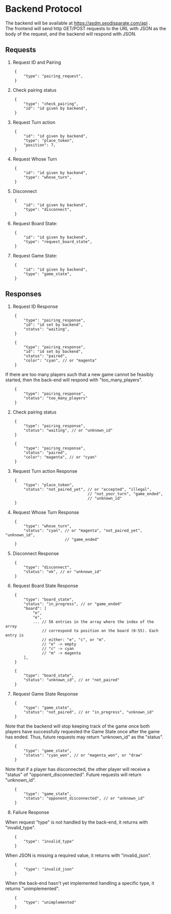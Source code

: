 # Backend Protocol

The backend will be available at https://asdm.seodisparate.com/api .  
The frontend will send http GET/POST requests to the URL with JSON as the body
of the request, and the backend will respond with JSON.

## Requests

1. Request ID and Pairing

```
    {
        "type": "pairing_request",
    }
```

2. Check pairing status

```
    {
        "type": "check_pairing",
        "id": "id given by backend",
    }
```

3. Request Turn action

```
    {
        "id": "id given by backend",
        "type": "place_token",
        "position": 7,
    }
```

4. Request Whose Turn

```
    {
        "id": "id given by backend",
        "type": "whose_turn",
    }
```

5. Disconnect

```
    {
        "id": "id given by backend",
        "type": "disconnect",
    }
```

6. Request Board State:

```
    {
        "id": "id given by backend",
        "type": "request_board_state",
    }
```

7. Request Game State:

```
    {
        "id": "id given by backend",
        "type": "game_state",
    }
```

## Responses

1. Request ID Response

```
    {
        "type": "pairing_response",
        "id": "id set by backend",
        "status": "waiting",
    }
```

```
    {
        "type": "pairing_response",
        "id": "id set by backend",
        "status": "paired",
        "color": "cyan", // or "magenta"
    }
```

If there are too many players such that a new game cannot be feasibly started,
then the back-end will respond with "too\_many\_players".
```
    {
        "type": "pairing_response",
        "status": "too_many_players"
    }
```

2. Check pairing status

```
    {
        "type": "pairing_response",
        "status": "waiting", // or "unknown_id"
    }
```

```
    {
        "type": "pairing_response",
        "status": "paired",
        "color": "magenta", // or "cyan"
    }   
```

3. Request Turn action Response

```
    {
        "type": "place_token",
        "status": "not_paired_yet", // or "accepted", "illegal",
                                    // "not_your_turn", "game_ended",
                                    // "unknown_id"
    }   
```

4. Request Whose Turn Response

```
    {
        "type": "whose_turn",
        "status": "cyan", // or "magenta", "not_paired_yet", "unknown_id",
                          // "game_ended"
    }
```

5. Disconnect Response

```
    {
        "type": "disconnect",
        "status": "ok", // or "unknown_id"
    }
```

6. Request Board State Response

```
    {
        "type": "board_state",
        "status": "in_progress", // or "game_ended"
        "board": [
            "e",
            "e",
            ... // 56 entries in the array where the index of the array
                // correspond to position on the board (0-55). Each entry is
                // either: "e", "c", or "m".
                // "e" -> empty
                // "c" -> cyan
                // "m" -> magenta
        ],
    }
```

```
    {
        "type": "board_state",
        "status": "unknown_id", // or "not_paired"
    }
```

7. Request Game State Response

```
    {
        "type": "game_state",
        "status": "not_paired", // or "in_progress", "unknown_id"
    }
```

Note that the backend will stop keeping track of the game once both players have
successfully requested the Game State once after the game has ended. Thus,
future requests may return "unknown\_id" as the "status".
```
    {
        "type": "game_state",
        "status": "cyan_won", // or "magenta_won", or "draw"
    }
```

Note that if a player has disconnected, the other player will receive a "status"
of "opponent\_disconnected". Future requests will return "unknown\_id".
```
    {
        "type": "game_state",
        "status": "opponent_disconnected", // or "unknown_id"
    }
```

8. Failure Response

When request "type" is not handled by the back-end, it returns with
"invalid\_type".
```
    {
        "type": "invalid_type"
    }
```

When JSON is missing a required value, it returns with "invalid\_json".
```
    {
        "type": "invalid_json"
    }
```

When the back-end hasn't yet implemented handling a specific type, it returns
"unimplemented".
```
    {
        "type": "unimplemented"
    }
```
